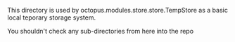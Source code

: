 This directory is used by octopus.modules.store.store.TempStore as a basic local teporary storage system.

You shouldn't check any sub-directories from here into the repo